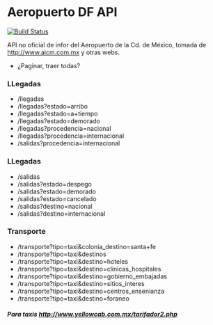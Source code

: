Aeropuerto DF API
================
[![Build Status](https://travis-ci.org/mexicapis/aeropuertodf-api.svg)](https://travis-ci.org/mexicapis/aeropuertodf-api)

API no oficial de infor del Aeropuerto de la Cd. de México, tomada de http://www.aicm.com.mx y otras webs.

 - ¿Paginar, traer todas?

### LLegadas

 - /llegadas
 - /llegadas?estado=arribo
 - /llegadas?estado=a+tiempo
 - /llegadas?estado=demorado
 - /llegadas?procedencia=nacional
 - /llegadas?procedencia=internacional
 - /salidas?procedencia=internacional

### LLegadas

 - /salidas
 - /salidas?estado=despego
 - /salidas?estado=demorado
 - /salidas?estado=cancelado
 - /salidas?destino=nacional
 - /salidas?destino=internacional

### Transporte

 - /transporte?tipo=taxi&colonia_destino=santa+fe
 - /transporte?tipo=taxi&destinos
 - /transporte?tipo=taxi&destino=hoteles
 - /transporte?tipo=taxi&destino=clinicas_hospitales
 - /transporte?tipo=taxi&destino=gobierno_embajadas
 - /transporte?tipo=taxi&destino=sitios_interes
 - /transporte?tipo=taxi&destino=centros_ensenianza
 - /transporte?tipo=taxi&destino=foraneo

##### Para taxis http://www.yellowcab.com.mx/tarifador2.php
